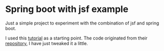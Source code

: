 # Spring boot with jsf example
Just a simple project to experiment with the combination of jsf and spring boot.

I used this [tutorial](https://auth0.com/blog/developing-jsf-applications-with-spring-boot/) as a starting point. 
The code originated from their [repository](https://github.com/auth0-blog/spring-boot-faces), I have just tweaked it a little.
